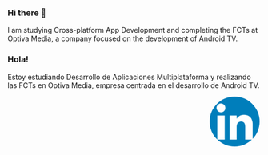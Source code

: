 ### Hi there 👋
I am studying Cross-platform App Development and completing the FCTs at Optiva Media, a company focused on the development of Android TV.

### Hola!
Estoy estudiando Desarrollo de Aplicaciones Multiplataforma y realizando las FCTs en Optiva Media, empresa centrada en el desarrollo de Android TV.

<a href="https://www.linkedin.com/in/davidroldanoteo/" style="float:right;">
  <img src="logo_linkedin.png" alt="My Linkdn profile" width="100px" style="border-radius:50%;">
</a>

<!--
**roldanoteodavid/roldanoteodavid** is a ✨ _special_ ✨ repository because its `README.md` (this file) appears on your GitHub profile.

Here are some ideas to get you started:

- 🔭 I’m currently working on ...
- 🌱 I’m currently learning ...
- 👯 I’m looking to collaborate on ...
- 🤔 I’m looking for help with ...
- 💬 Ask me about ...
- 📫 How to reach me: ...
- 😄 Pronouns: ...
- ⚡ Fun fact: ...
-->
